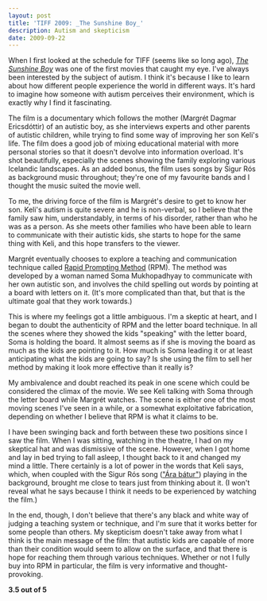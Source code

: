 ```yaml
---
layout: post
title: 'TIFF 2009: _The Sunshine Boy_'
description: Autism and skepticism
date: 2009-09-22
---
```


When I first looked at the schedule for TIFF (seems like so long ago), [_The Sunshine Boy_](http://www.imdb.com/title/tt1343113/) was one of the first movies that caught my eye. I've always been interested by the subject of autism. I think it's because I like to learn about how different people experience the world in different ways. It's hard to imagine how someone with autism perceives their environment, which is exactly why I find it fascinating.  
  
The film is a documentary which follows the mother (Margrét Dagmar Ericsdóttir) of an autistic boy, as she interviews experts and other parents of autistic children, while trying to find some way of improving her son Keli's life. The film does a good job of mixing educational material with more personal stories so that it doesn't devolve into information overload. It's shot beautifully, especially the scenes showing the family exploring various Icelandic landscapes. As an added bonus, the film uses songs by Sigur Rós as background music throughout; they're one of my favourite bands and I thought the music suited the movie well.  
  
To me, the driving force of the film is Margrét's desire to get to know her son. Keli's autism is quite severe and he is non-verbal, so I believe that the family saw him, understandably, in terms of his disorder, rather than who he was as a person. As she meets other families who have been able to learn to communicate with their autistic kids, she starts to hope for the same thing with Keli, and this hope transfers to the viewer.  
  
Margrét eventually chooses to explore a teaching and communication technique called [Rapid Prompting Method](http://www.halo-soma.org/) (RPM). The method was developed by a woman named Soma Mukhopadhyay to communicate with her own autistic son, and involves the child spelling out words by pointing at a board with letters on it. (It's more complicated than that, but that is the ultimate goal that they work towards.)  
  
This is where my feelings got a little ambiguous. I'm a skeptic at heart, and I began to doubt the authenticity of RPM and the letter board technique. In all the scenes where they showed the kids "speaking" with the letter board, Soma is holding the board. It almost seems as if she is moving the board as much as the kids are pointing to it. How much is Soma leading it or at least anticipating what the kids are going to say? Is she using the film to sell her method by making it look more effective than it really is?  
  
My ambivalence and doubt reached its peak in one scene which could be considered the climax of the movie. We see Keli talking with Soma through the letter board while Margrét watches. The scene is either one of the most moving scenes I've seen in a while, or a somewhat exploitative fabrication, depending on whether I believe that RPM is what it claims to be.  
  
I have been swinging back and forth between these two positions since I saw the film. When I was sitting, watching in the theatre, I had on my skeptical hat and was dismissive of the scene. However, when I got home and lay in bed trying to fall asleep, I thought back to it and changed my mind a little. There certainly is a lot of power in the words that Keli says, which, when coupled with the Sigur Rós song (["Ára bátur"](http://www.youtube.com/watch?v=NecFN-cfwlk)) playing in the background, brought me close to tears just from thinking about it. (I won't reveal what he says because I think it needs to be experienced by watching the film.)  
  
In the end, though, I don't believe that there's any black and white way of judging a teaching system or technique, and I'm sure that it works better for some people than others. My skepticism doesn't take away from what I think is the main message of the film: that autistic kids are capable of more than their condition would seem to allow on the surface, and that there is hope for reaching them through various techniques. Whether or not I fully buy into RPM in particular, the film is very informative and thought-provoking.  
  
**3.5 out of 5**
